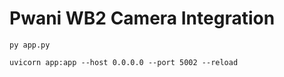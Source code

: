 # Pwani WB2 Camera Integration

``` 
py app.py
```

``` 
uvicorn app:app --host 0.0.0.0 --port 5002 --reload